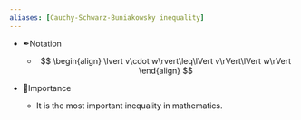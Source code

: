 ```yaml
---
aliases: [Cauchy-Schwarz-Buniakowsky inequality]
---
```


- ✒Notation
    - $$
      \begin{align}
      \lvert v\cdot w\rvert\leq\lVert v\rVert\lVert w\rVert
      \end{align}
      $$
    
- 👑Importance
    - It is the most important inequality in mathematics.
    